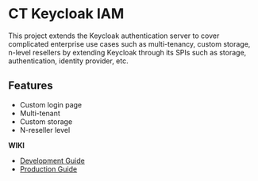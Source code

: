 # CT Keycloak IAM

This project extends the Keycloak authentication server to cover complicated enterprise use cases such as 
multi-tenancy, custom storage, n-level resellers by extending Keycloak through its SPIs such as storage, 
authentication, identity provider, etc.

## Features

- Custom login page
- Multi-tenant
- Custom storage
- N-reseller level

**WIKI**
- [Development Guide](docs/development.md)
- [Production Guide](docs/production.md)